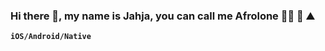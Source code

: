 ### Hi there 👋, my name is Jahja, you can call me Afrolone 👨‍🦱 🌲 ⛰️
**`iOS/Android/Native`**

<!--
**Afrolone/Afrolone** is a ✨ _special_ ✨ repository because its `README.md` (this file) appears on your GitHub profile.

Here are some ideas to get you started:

- 🔭 I’m currently working on ...
- 🌱 I’m currently learning ...
- 👯 I’m looking to collaborate on ...
- 🤔 I’m looking for help with ...
- 💬 Ask me about ...
- 📫 How to reach me: ...
- 😄 Pronouns: ...
- ⚡ Fun fact: ...
-->
